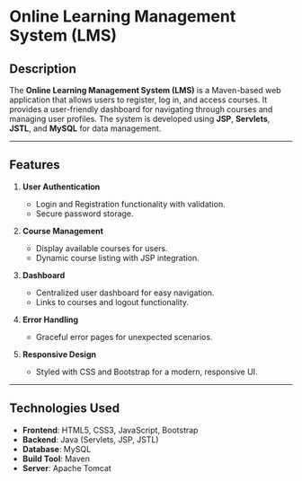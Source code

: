 # Online Learning Management System (LMS)

## Description
The **Online Learning Management System (LMS)** is a Maven-based web application that allows users to register, log in, and access courses. It provides a user-friendly dashboard for navigating through courses and managing user profiles. The system is developed using **JSP**, **Servlets**, **JSTL**, and **MySQL** for data management.

---

## Features
1. **User Authentication**
   - Login and Registration functionality with validation.
   - Secure password storage.

2. **Course Management**
   - Display available courses for users.
   - Dynamic course listing with JSP integration.

3. **Dashboard**
   - Centralized user dashboard for easy navigation.
   - Links to courses and logout functionality.

4. **Error Handling**
   - Graceful error pages for unexpected scenarios.

5. **Responsive Design**
   - Styled with CSS and Bootstrap for a modern, responsive UI.

---

## Technologies Used
- **Frontend**: HTML5, CSS3, JavaScript, Bootstrap
- **Backend**: Java (Servlets, JSP, JSTL)
- **Database**: MySQL
- **Build Tool**: Maven
- **Server**: Apache Tomcat
